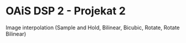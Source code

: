 # OAiS DSP 2 - Projekat 2

Image interpolation (Sample and Hold, Bilinear, Bicubic, Rotate, Rotate Bilinear)
